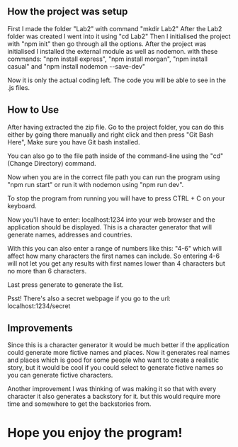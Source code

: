## How the project was setup

First I made the folder "Lab2" with command "mkdir Lab2"
After the Lab2 folder was created I went into it using "cd Lab2"
Then I initialised the project with "npm init" then go through all the options.
After the project was initialised I installed the external module
as well as nodemon. with these commands:
"npm install express",
"npm install morgan",
"npm install casual"
and "npm install nodemon --save-dev"

Now it is only the actual coding left. The code you will be able to see in the .js files.

## How to Use

After having extracted the zip file. 
Go to the project folder, you can do this either by going there manually
and right click and then press "Git Bash Here", Make sure you have Git bash installed.

You can also go to the file path inside of the command-line using the "cd" (Change Directory) command. 

Now when you are in the correct file path you can run the program using "npm run start" or run it with nodemon using "npm run dev".

To stop the program from running you will have to press CTRL + C on your keyboard.

Now you'll have to enter: localhost:1234 into your web browser and the application should be displayed.
This is a character generator that will generate names, addresses and countries.

With this you can also enter a range of numbers like this: "4-6" which will affect how many characters the first names can include.
So entering 4-6 will not let you get any results with first names lower than 4 characters but no more than 6 characters.

Last press generate to generate the list.

Psst! There's also a secret webpage if you go to the url: localhost:1234/secret


## Improvements

Since this is a character generator it would be much better if the application could generate more fictive names and places.
Now it generates real names and places which is good for some people who want to create a realistic story,
but it would be cool if you could select to generate fictive names so you can generate fictive characters.

Another improvement I was thinking of was making it so that with every character it also generates a backstory for it.
but this would require more time and somewhere to get the backstories from.


# Hope you enjoy the program!

